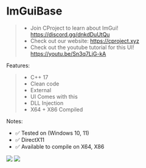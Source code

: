 # ImGuiBase

>  - Join CProject to learn about ImGui! https://discord.gg/dnkdDuUtQu
>  - Check out our website: https://cproject.xyz
>  - Check out the youtube tutorial for this UI! https://youtu.be/Sn3q7LjG-kA

Features:
>  - C++ 17
>  - Clean code
>  - External
>  - UI Comes with this
>  - DLL Injection
>  - X64 + X86 Compiled
 
Notes:
  - ✅ Tested on (Windows 10, 11)
  - ✅ DirectX11
  - ✅ Available to compile on X64, X86

![](https://github.com/xo1337/ImGuiBase/blob/main/Image1.png)
![](https://github.com/xo1337/ImGuiBase/blob/main/Image2.png)
